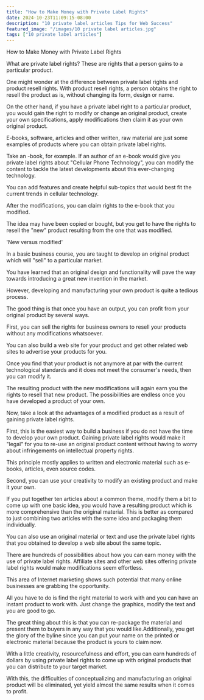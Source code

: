 ```yaml
---
title: "How to Make Money with Private Label Rights"
date: 2024-10-23T11:09:15-08:00
description: "10 private label articles Tips for Web Success"
featured_image: "/images/10 private label articles.jpg"
tags: ["10 private label articles"]
---
```


How to Make Money with Private Label Rights


What are private label rights? These are rights that a person gains to a particular product.

One might wonder at the difference between private label rights and product resell rights. With product resell rights, a person obtains the right to resell the product as is, without changing its form, design or name.

On the other hand, if you have a private label right to a particular product, you would gain the right to modify or change an original product, create your own specifications, apply modifications then claim it as your own original product.

E-books, software, articles and other written, raw material are just some examples of products where you can obtain private label rights.

Take an -book, for example. If an author of an e-book would give you private label rights about "Cellular Phone Technology", you can modify the content to tackle the latest developments about this ever-changing technology.

You can add features and create helpful sub-topics that would best fit the current trends in cellular technology.

After the modifications, you can claim rights to the e-book that you modified.

The idea may have been copied or bought, but you get to have  the rights to resell the "new" product resulting from the one that was modified.

'New versus modified'

In a basic business course, you are taught to develop an original product which will "sell" to a particular market.

You have learned that an original design and functionality will pave the way towards introducing a great new invention in the market.

However, developing and manufacturing your own product is quite a tedious process.

The good thing is that once you have an output, you can profit from your original product by several ways.

First, you can sell the rights for business owners to resell your products without any modifications whatsoever.

You can also  build a web site for your product and get other related web sites to advertise your products for you.

Once you find that your product is not anymore at par with the current technological standards and it does not meet the consumer's needs, then you can modify it.

The resulting product with the new modifications will again earn you the rights to resell that new product. The possibilities are endless once you have developed a product of your own.

Now, take a look at the advantages of a modified product as a result of gaining private label rights.

First, this is the easiest way to build a business if you do not have the time to develop your own product. Gaining private label rights would make it "legal" for you to re-use an original product content without having to worry about infringements on intellectual property rights.

This principle mostly applies to written and electronic material such as e-books, articles, even source codes.

Second, you can use your creativity to modify an existing product and make it your own.

If you put together ten articles about a common theme, modify them a bit to come up with one basic idea, you would have a resulting product which is more comprehensive than the original material. This is better as compared to just combining two articles with the same idea and packaging them individually.

You can also use an original material or text and use the private label rights that you obtained to develop a web site about the same topic.

There are hundreds of possibilities about how you can earn money with the use of private label rights. Affiliate sites and other web sites offering private label rights would make modifications seem effortless.

This area of Internet marketing shows such potential that many online businesses are grabbing the opportunity.

All you have to do is find the right material to work with and you can have an instant product to work with. Just change the graphics, modify the text and you are good to go.

The great thing about this is that you can re-package the material and present them to buyers in any way that you would like.Additionally, you get the glory of the byline since you can put your name on 
the printed or electronic material because the product is yours to claim now.

With a little creativity, resourcefulness and effort, you can earn hundreds of dollars by using private label rights to come up with original products that you can distribute to your target market.

With this, the difficulties of conceptualizing and manufacturing an original product will be eliminated, yet yield almost the same results when it comes to profit.

                                                                     
                                                                     
                                                                     
                                             

